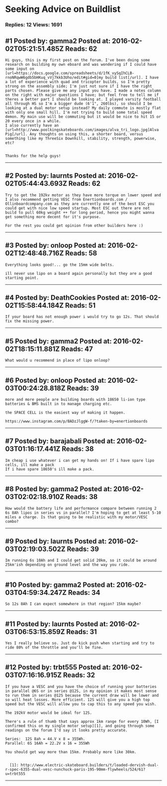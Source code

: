 # Seeking Advice on Buildlist

### Replies: 12 Views: 1691

## \#1 Posted by: gamma2 Posted at: 2016-02-02T05:21:51.485Z Reads: 62

```
Hi guys, this is my first post on the forum. I've been doing some research on building my own eboard and was wondering if I could have some input on [url=https://docs.google.com/spreadsheets/d/1fK_vySqIhCLB-rnoNRqwW6gdb5bHKuq_vVj7kkb3Uho/edit#gid=0]my build list[/url]. I have a lot of experience with quad and tricopter builds, so I'm pretty strong on the assembly side; I'm just not sure if I have the right parts chosen. Please give me any input you have. I made a notes column on the right with major questions I have; but feel free to tell me if theres a better part I should be looking at. I played varsity football all through HS so I'm a bigger dude (6'1", 260lbs), so should I be looking at a dual motor setup instead? My daily commute is mostly flat with only one small hill. I'm not trying to build some total speed demon. My main use will be commuting but it would be nice to hit 15 or 20 every once in a while.
I also currently have an [url=http://www.poolkingskateboards.com/images/alva_tri_logo.jpg]Alva Pig[/url]. Any thoughts on using this, a shorter board, versus something like my ThreeSix Downhill, stability, strength, powerwise, etc?


Thanks for the help guys!
```

---
## \#2 Posted by: laurnts Posted at: 2016-02-02T05:44:43.693Z Reads: 62

```
Try to get the 192kv motor as they have more torque on lower speed and I also recommend getting VESC from Enertionboards.com / Ollinboardcompany.com as they are currently one of the best ESC you could get with nice low speed startup. Most ESC out there are not build to pull 60kg weight ++ for long period, hence you might wanna get something more decent for it's purpose.

For the rest you could get opinion from other builders here :)
```

---
## \#3 Posted by: onloop Posted at: 2016-02-02T12:48:48.716Z Reads: 58

```
Everything looks good!... go the 15mm wide belts.

ill never use lipo on a board again personally but they are a good starting point.
```

---
## \#4 Posted by: DeathCookies Posted at: 2016-02-02T15:58:44.184Z Reads: 51

```
If your board has not enough power i would try to go 12s. That should fix the missing power.
```

---
## \#5 Posted by: gamma2 Posted at: 2016-02-02T18:15:11.881Z Reads: 47

```
What would u recommend in place of lipo onloop?
```

---
## \#6 Posted by: onloop Posted at: 2016-02-03T00:24:28.818Z Reads: 39

```
more and more people are building boards with 18650 li-ion type batteries & BMS built in to manage charging etc.

the SPACE CELL is the easiest way of making it happen. 

https://www.instagram.com/p/BADzJlggW-f/?taken-by=enertionboards
```

---
## \#7 Posted by: barajabali Posted at: 2016-02-03T01:16:17.441Z Reads: 38

```
Im cheap i use whatever i can get my hands on! If i have spare lipo cells, ill make a pack   
If i have spare 18650's ill make a pack.
```

---
## \#8 Posted by: gamma2 Posted at: 2016-02-03T02:02:18.910Z Reads: 38

```
How would the battery life and performance compare between running 2 6s 8Ah lipos in series vs in parallel? I'm hoping to get at least 5-10 miles a charge. Is that going to be realistic with my motor/VESC combo?
```

---
## \#9 Posted by: laurnts Posted at: 2016-02-03T02:19:03.502Z Reads: 39

```
Im running 6s 10Ah and I could get solid 20km, so it could be around 25km'ish depending on ground level and the way you ride.
```

---
## \#10 Posted by: gamma2 Posted at: 2016-02-03T04:59:34.247Z Reads: 34

```
So 12s 8Ah I can expect somewhere in that region? 15km maybe?
```

---
## \#11 Posted by: laurnts Posted at: 2016-02-03T06:53:15.859Z Reads: 31

```
Yes I really believe so. Just do kick push when starting and try to ride 80% of the throttle and you'll be fine.
```

---
## \#12 Posted by: trbt555 Posted at: 2016-02-03T07:16:16.915Z Reads: 32

```
If you have a VESC and you have the choice of running your batteries in parallel @6S or in series @12S, in my opinion it makes most sense to run them in series @12S because the current draw will be lower and so will heat losses. More efficient. 12S will give you a high top speed but the VESC will allow you to cap this to any speed you wish.

The 192kV motor would be ideal for 12S.

There's a rule of thumb that says approx 1km range for every 10Wh, [I confirmed this on my single motor setup][1], and going through some readings on the forum I'd say it looks pretty accurate.

Series:  12S 8ah = 44.V x 8 = 355Wh.
Parallel: 6S 16Ah = 22.2V x 16 = 355Wh

You should get way more than 15km. Probably more like 30km.


  [1]: http://www.electric-skateboard.builders/t/loaded-dervish-dual-r-spec-6355-dual-vesc-nunchuck-paris-195-90mm-flywheels/524/61?u=trbt555
```

---
